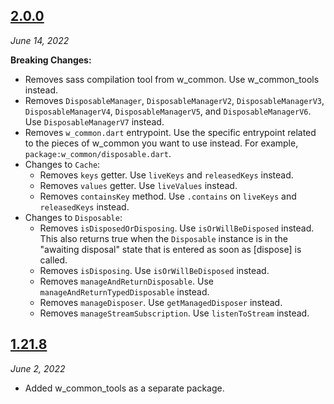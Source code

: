 ## [2.0.0](https://github.com/Workiva/w_common/compare/1.21.8...2.0.0)
_June 14, 2022_

**Breaking Changes:**
- Removes sass compilation tool from w_common. Use w_common_tools instead.
- Removes `DisposableManager`, `DisposableManagerV2`, `DisposableManagerV3`, 
`DisposableManagerV4`, `DisposableManagerV5`, and `DisposableManagerV6`. Use 
`DisposableManagerV7` instead.
- Removes `w_common.dart` entrypoint. Use the specific entrypoint related to 
the pieces of w_common you want to use instead. For example, 
`package:w_common/disposable.dart`.
- Changes to `Cache`:
  - Removes `keys` getter. Use `liveKeys` and `releasedKeys` instead.
  - Removes `values` getter. Use `liveValues` instead.
  - Removes `containsKey` method. Use `.contains` on `liveKeys` and `releasedKeys`
  instead.
- Changes to `Disposable`:
  - Removes `isDisposedOrDisposing`. Use `isOrWillBeDisposed` instead. This also returns
  true when the `Disposable` instance is in the "awaiting disposal" state that 
  is entered as soon as [dispose] is called.
  - Removes `isDisposing`. Use `isOrWillBeDisposed` instead.
  - Removes `manageAndReturnDisposable`. Use `manageAndReturnTypedDisposable` instead.
  - Removes `manageDisposer`. Use `getManagedDisposer` instead.
  - Removes `manageStreamSubscription`. Use `listenToStream` instead.


## [1.21.8](https://github.com/Workiva/w_common/compare/1.21.7...1.21.8)
_June 2, 2022_ 

- Added w_common_tools as a separate package.
